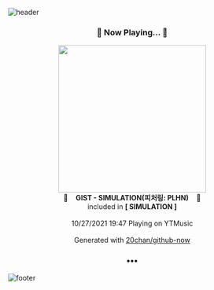 ![header](https://capsule-render.vercel.app/api?type=wave&height=170&section=header&text=Hi.%20I'm%20SHIFT&fontColor=090707&fontAlignX=45&fontAlignY=65&fontSize=100)

<h3 align="center">🎵 Now Playing... 🎵</h3>
<p align="center">
  <a href="https://music.youtube.com/watch?v=rQf3UowfEj8">
    <img width="300" src="https://lh3.googleusercontent.com/jA5kIkTaSDrtInnB5st82DaMQSlZy2D8368GEF7EpAuSYjX9W1RDpPa9Qdda44koniiY-Pa9YnxeHig">
  </a>
  <br>
  🎵&nbsp&nbsp&nbsp <b>GIST - SIMULATION(피처링: PLHN)</b> &nbsp&nbsp&nbsp🎵
  <br>
  included in <b>[ SIMULATION ]</b>
  
  <br />
  <br />
  10/27/2021 19:47 Playing on YTMusic
  <br />
  <br />
  Generated with <a href="https://github.com/20chan/github-now">20chan/github-now</a>
</p>

<h3 align="center">•••</h3>

![footer](https://capsule-render.vercel.app/api?type=wave&height=150&section=footer)
